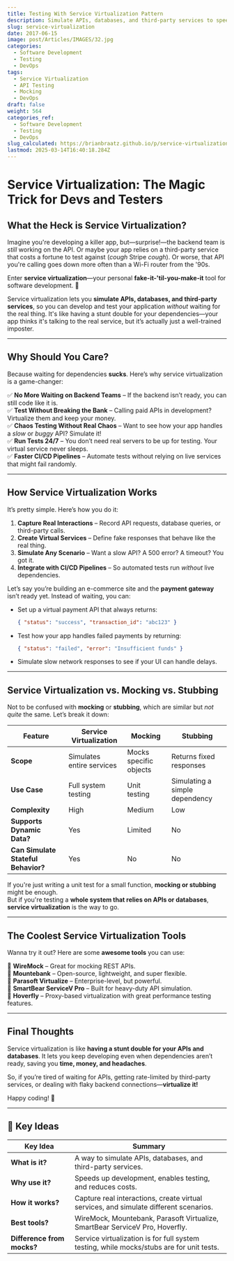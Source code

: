 ```yaml
---
title: Testing With Service Virtualization Pattern
description: Simulate APIs, databases, and third-party services to speed up development.
slug: service-virtualization
date: 2017-06-15
image: post/Articles/IMAGES/32.jpg
categories:
  - Software Development
  - Testing
  - DevOps
tags:
  - Service Virtualization
  - API Testing
  - Mocking
  - DevOps
draft: false
weight: 564
categories_ref:
  - Software Development
  - Testing
  - DevOps
slug_calculated: https://brianbraatz.github.io/p/service-virtualization
lastmod: 2025-03-14T16:40:18.284Z
---
```

# Service Virtualization: The Magic Trick for Devs and Testers

## What the Heck is Service Virtualization?

Imagine you're developing a killer app, but—surprise!—the backend team is *still* working on the API. Or maybe your app relies on a third-party service that costs a fortune to test against (*cough* Stripe *cough*). Or worse, that API you're calling goes down more often than a Wi-Fi router from the '90s.

Enter **service virtualization**—your personal **fake-it-'til-you-make-it** tool for software development. 🚀

Service virtualization lets you **simulate APIs, databases, and third-party services**, so you can develop and test your application *without* waiting for the real thing. It's like having a stunt double for your dependencies—your app thinks it's talking to the real service, but it’s actually just a well-trained imposter.

***

## Why Should You Care?

Because waiting for dependencies **sucks**. Here’s why service virtualization is a game-changer:

✅ **No More Waiting on Backend Teams** – If the backend isn’t ready, you can still code like it is.\
✅ **Test Without Breaking the Bank** – Calling paid APIs in development? Virtualize them and keep your money.\
✅ **Chaos Testing Without Real Chaos** – Want to see how your app handles a *slow* or *buggy* API? Simulate it!\
✅ **Run Tests 24/7** – You don’t need real servers to be up for testing. Your virtual service never sleeps.\
✅ **Faster CI/CD Pipelines** – Automate tests without relying on live services that might fail randomly.

***

## How Service Virtualization Works

It’s pretty simple. Here’s how you do it:

1. **Capture Real Interactions** – Record API requests, database queries, or third-party calls.
2. **Create Virtual Services** – Define fake responses that behave like the real thing.
3. **Simulate Any Scenario** – Want a slow API? A 500 error? A timeout? You got it.
4. **Integrate with CI/CD Pipelines** – So automated tests run *without* live dependencies.

Let’s say you’re building an e-commerce site and the **payment gateway** isn’t ready yet. Instead of waiting, you can:

* Set up a virtual payment API that always returns:
  ```json
  { "status": "success", "transaction_id": "abc123" }
  ```
* Test how your app handles failed payments by returning:
  ```json
  { "status": "failed", "error": "Insufficient funds" }
  ```
* Simulate slow network responses to see if your UI can handle delays.

***

## Service Virtualization vs. Mocking vs. Stubbing

Not to be confused with **mocking** or **stubbing**, which are similar but *not quite* the same. Let’s break it down:

| Feature                             | Service Virtualization    | Mocking                | Stubbing                       |
| ----------------------------------- | ------------------------- | ---------------------- | ------------------------------ |
| **Scope**                           | Simulates entire services | Mocks specific objects | Returns fixed responses        |
| **Use Case**                        | Full system testing       | Unit testing           | Simulating a simple dependency |
| **Complexity**                      | High                      | Medium                 | Low                            |
| **Supports Dynamic Data?**          | Yes                       | Limited                | No                             |
| **Can Simulate Stateful Behavior?** | Yes                       | No                     | No                             |

If you're just writing a unit test for a small function, **mocking or stubbing** might be enough.\
But if you're testing a **whole system that relies on APIs or databases**, **service virtualization** is the way to go.

***

## The Coolest Service Virtualization Tools

Wanna try it out? Here are some **awesome tools** you can use:

🔹 **WireMock** – Great for mocking REST APIs.\
🔹 **Mountebank** – Open-source, lightweight, and super flexible.\
🔹 **Parasoft Virtualize** – Enterprise-level, but powerful.\
🔹 **SmartBear ServiceV Pro** – Built for heavy-duty API simulation.\
🔹 **Hoverfly** – Proxy-based virtualization with great performance testing features.

***

## Final Thoughts

Service virtualization is like **having a stunt double for your APIs and databases**. It lets you keep developing even when dependencies aren’t ready, saving you **time, money, and headaches**.

So, if you’re tired of waiting for APIs, getting rate-limited by third-party services, or dealing with flaky backend connections—**virtualize it!**

Happy coding! 🚀

***

## 🔑 Key Ideas

| Key Idea                   | Summary                                                                                  |
| -------------------------- | ---------------------------------------------------------------------------------------- |
| **What is it?**            | A way to simulate APIs, databases, and third-party services.                             |
| **Why use it?**            | Speeds up development, enables testing, and reduces costs.                               |
| **How it works?**          | Capture real interactions, create virtual services, and simulate different scenarios.    |
| **Best tools?**            | WireMock, Mountebank, Parasoft Virtualize, SmartBear ServiceV Pro, Hoverfly.             |
| **Difference from mocks?** | Service virtualization is for full system testing, while mocks/stubs are for unit tests. |

```
